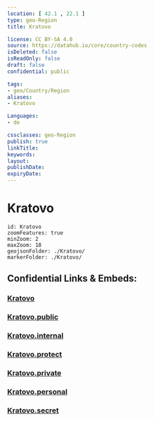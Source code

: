 ```yaml
---
location: [ 42.1 , 22.1 ] 
type: geo-Region
title: Kratovo

license: CC BY-SA 4.0
source: https://datahub.io/core/country-codes
isDeleted: false
isReadOnly: false
draft: false
confidential: public

tags:
- geo/Country/Region
aliases:
- Kratovo

Languages:
- de

cssclasses: geo-Region
publish: true
linkTitle: 
keywords: 
layout: 
publishDate: 
expiryDate: 
---
```


# Kratovo

```leaflet
id: Kratovo
zoomFeatures: true 
minZoom: 2 
maxZoom: 18
geojsonFolder: ./Kratovo/
markerFolder: ./Kratovo/
```


## Confidential Links & Embeds: 

### [Kratovo](/_Standards/Earth/Continent/Europe/Europe~South/Macedonia~North/Municipalities~Macedonia/Kratovo.md) 

### [Kratovo.public](/_public/Earth/Continent/Europe/Europe~South/Macedonia~North/Municipalities~Macedonia/Kratovo.public.md) 

### [Kratovo.internal](/_internal/Earth/Continent/Europe/Europe~South/Macedonia~North/Municipalities~Macedonia/Kratovo.internal.md) 

### [Kratovo.protect](/_protect/Earth/Continent/Europe/Europe~South/Macedonia~North/Municipalities~Macedonia/Kratovo.protect.md) 

### [Kratovo.private](/_private/Earth/Continent/Europe/Europe~South/Macedonia~North/Municipalities~Macedonia/Kratovo.private.md) 

### [Kratovo.personal](/_personal/Earth/Continent/Europe/Europe~South/Macedonia~North/Municipalities~Macedonia/Kratovo.personal.md) 

### [Kratovo.secret](/_secret/Earth/Continent/Europe/Europe~South/Macedonia~North/Municipalities~Macedonia/Kratovo.secret.md)

